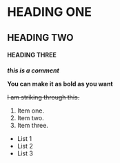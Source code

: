 # HEADING ONE
## HEADING TWO
#### HEADING THREE

***this is a comment***

**You can make it as bold as you want**

~~I am striking through this.~~

1. Item one.
2. Item two.
3. Item three.

+ List 1
+ List 2
+ List 3
